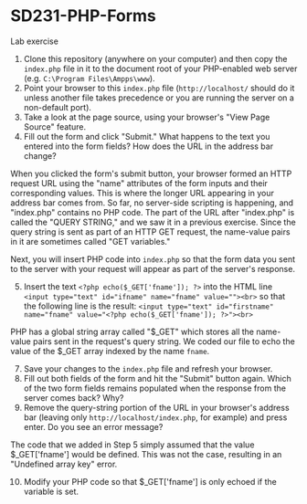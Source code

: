 # SD231-PHP-Forms
Lab exercise

1. Clone this repository (anywhere on your computer) and then copy the `index.php` file in it to the document root of your PHP-enabled web server (e.g. `C:\Program Files\Ampps\www`).  
2. Point your browser to this `index.php` file (`http://localhost/` should do it unless another file takes precedence or you are running the server on a non-default port).
3. Take a look at the page source, using your browser's "View Page Source" feature.
4. Fill out the form and click "Submit."  What happens to the text you entered into the form fields? How does the URL in the address bar change?

When you clicked the form's submit button, your browser formed an HTTP request URL using the "name" attributes of the form inputs and their corresponding values. This is where the longer URL appearing in your address bar comes from. So far, no server-side scripting is happening, and "index.php" contains no PHP code. The part of the URL after "index.php" is called the "QUERY STRING," and we saw it in a previous exercise. Since the query string is sent as part of an HTTP GET request, the name-value pairs in it are sometimes called "GET variables."  

Next, you will insert PHP code into `index.php` so that the form data you sent to the server with your request will appear as part of the server's response.

5. Insert the text `<?php echo($_GET['fname']); ?>` into the HTML line `<input type="text" id="ifname" name="fname" value=""><br>` so that the following line is the result:
`<input type="text" id="firstname" name="fname" value="<?php echo($_GET['fname']); ?>"><br>`

PHP has a global string array called "$_GET" which stores all the name-value pairs sent in the request's query string. We coded our file to echo the value of the $_GET array indexed by the name `fname`. 

7. Save your changes to the `index.php` file and refresh your browser.  
8. Fill out both fields of the form and hit the "Submit" button again. Which of the two form fields remains populated when the response from the server comes back? Why?  
9. Remove the query-string portion of the URL in your browser's address bar (leaving only `http://localhost/index.php`, for example) and press enter. Do you see an error message?  

The code that we added in Step 5 simply assumed that the value $_GET['fname'] would be defined. This was not the case, resulting in an "Undefined array key" error.   

10. Modify your PHP code so that $_GET['fname'] is only echoed if the variable is set.  

